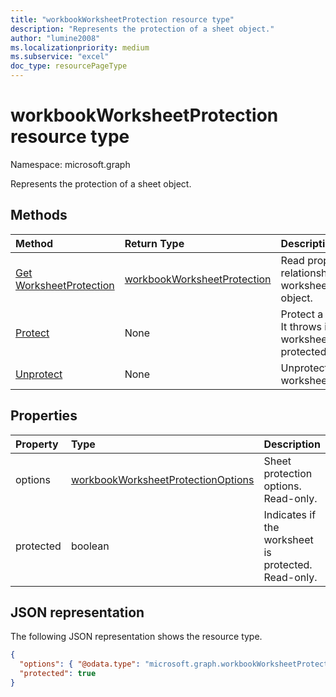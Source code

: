```yaml
---
title: "workbookWorksheetProtection resource type"
description: "Represents the protection of a sheet object."
author: "lumine2008"
ms.localizationpriority: medium
ms.subservice: "excel"
doc_type: resourcePageType
---
```


# workbookWorksheetProtection resource type

Namespace: microsoft.graph

Represents the protection of a sheet object.


## Methods

| Method		   | Return Type	|Description|
|:---------------|:--------|:----------|
|[Get WorksheetProtection](../api/worksheetprotection-get.md) | [workbookWorksheetProtection](workbookworksheetprotection.md) |Read properties and relationships of worksheetProtection object.|
|[Protect](../api/worksheetprotection-protect.md)|None|Protect a worksheet. It throws if the worksheet has been protected.|
|[Unprotect](../api/worksheetprotection-unprotect.md)|None|Unprotect a worksheet|

## Properties
| Property	   | Type	|Description|
|:---------------|:--------|:----------|
|options|[workbookWorksheetProtectionOptions](worksheetprotectionoptions.md)|Sheet protection options. Read-only.|
|protected|boolean|Indicates if the worksheet is protected.  Read-only.|

## JSON representation

The following JSON representation shows the resource type.

<!--{
  "blockType": "resource",
  "optionalProperties": [],
  "baseType": "microsoft.graph.entity",
  "@odata.type": "microsoft.graph.workbookWorksheetProtection"
}-->

```json
{
  "options": { "@odata.type": "microsoft.graph.workbookWorksheetProtectionOptions" },
  "protected": true
}

```

<!-- uuid: 8fcb5dbc-d5aa-4681-8e31-b001d5168d79
2015-10-25 14:57:30 UTC -->
<!-- {
  "type": "#page.annotation",
  "description": "WorksheetProtection resource",
  "keywords": "",
  "section": "documentation",
  "tocPath": ""
}-->

